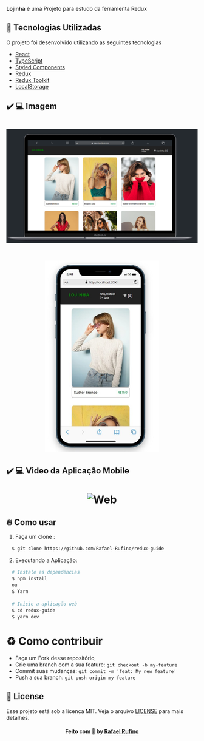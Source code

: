 

<strong>Lojinha</strong> é uma Projeto para estudo da ferramenta Redux 


<a id="tecnologias-utilizadas"></a>

## :rocket: Tecnologias Utilizadas

O projeto foi desenvolvido utilizando as seguintes tecnologias

- [React]()
- [TypeScript]()
- [Styled Components]()
- [Redux]()
- [Redux Toolkit]()
- [LocalStorage]()


## :heavy_check_mark: :computer: Imagem

<h1 align="center">
    <img alt="Web" src="./.github/desktop.png" width="900px">
</h1>

<h1 align="center">
    <img alt="Mobile" src="./.github/mobile.jpg" width="300px">
</h1>


## :heavy_check_mark: :computer: Video da Aplicação Mobile

<h1 align="center">
    <img alt="Web" src="./.github/video.gif" width="900px">
</h1>


<a id="como-usar"></a>

## :fire: Como usar
1. Faça um clone :

```sh
  $ git clone https://github.com/Rafael-Rufino/redux-guide
```

2. Executando a Aplicação:

```sh
  # Instale as dependências
  $ npm install 
  ou 
  $ Yarn

  # Inicie a aplicação web
  $ cd redux-guide
  $ yarn dev
```

<a id="como-contribuir"></a>


# :recycle: Como contribuir

- Faça um Fork desse repositório,
- Crie uma branch com a sua feature: `git checkout -b my-feature`
- Commit suas mudanças: `git commit -m 'feat: My new feature'`
- Push a sua branch: `git push origin my-feature`


## :memo: License

Esse projeto está sob a licença MIT. Veja o arquivo [LICENSE](LICENSE.md) para mais detalhes.

<h4 align="center">
    Feito com 💜 by <a href="https://www.linkedin.com/in/rafael-r-dos-santos/" target="_blank">Rafael Rufino</a>
</h4>



